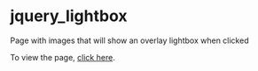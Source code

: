 # jquery_lightbox
Page with images that will show an overlay lightbox when clicked

To view the page, [click here](http://gariti.github.io/jquery_lightbox/).